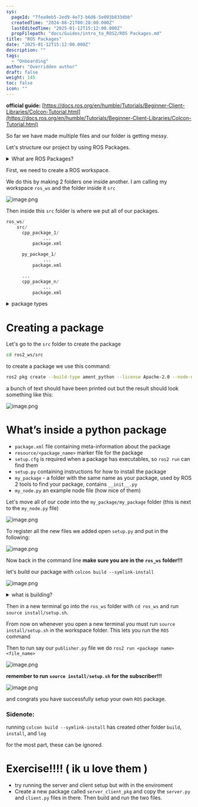 ```yaml
---
sys:
  pageId: "7fea9eb5-2ed9-4e73-b6d6-5e093b833dbb"
  createdTime: "2024-08-21T00:28:00.000Z"
  lastEditedTime: "2025-01-12T15:12:00.000Z"
  propFilepath: "docs/Guides/intro_to_ROS2/ROS Packages.md"
title: "ROS Packages"
date: "2025-01-12T15:12:00.000Z"
description: ""
tags:
  - "Onboarding"
author: "Overridden author"
draft: false
weight: 145
toc: false
icon: ""
---
```


**official guide:** [https://docs.ros.org/en/humble/Tutorials/Beginner-Client-Libraries/Colcon-Tutorial.html](https://docs.ros.org/en/humble/Tutorials/Beginner-Client-Libraries/Colcon-Tutorial.html)

So far we have made multiple files and our folder is getting messy.

Let's structure our project by using ROS Packages.

<details>

<summary>What are ROS Packages?</summary>

ROS Packages are, as the name implies, packages of code that are highly sharable between ROS developers.

They consist of a folder, `package.xml` file, and source code

```python
      cpp_package_1/
		      ... imagine much code files here ..
          package.xml
```

</details>

First, we need to create a ROS workspace.

We do this by making 2 folders one inside another. I am calling my workspace `ros_ws` and the folder inside it `src`

![image.png](https://prod-files-secure.s3.us-west-2.amazonaws.com/d518164a-d88e-44d1-a4ee-3adb3bd8bce0/70706947-fd18-4537-a67b-e12946812d31/image.png?X-Amz-Algorithm=AWS4-HMAC-SHA256&X-Amz-Content-Sha256=UNSIGNED-PAYLOAD&X-Amz-Credential=ASIAZI2LB466ZQI2XKBV%2F20250705%2Fus-west-2%2Fs3%2Faws4_request&X-Amz-Date=20250705T220742Z&X-Amz-Expires=3600&X-Amz-Security-Token=IQoJb3JpZ2luX2VjEEMaCXVzLXdlc3QtMiJGMEQCIEnWNjkU6djgzjPXOqrKOJkqIL7g719yBbOMsuEiW4dUAiAXJLwmrCWsHkCKeRzxONldyWi3lcQC2O6KEZ56MK9APir%2FAwhMEAAaDDYzNzQyMzE4MzgwNSIMqxh63DbrtPs%2BxFzMKtwDtDO1SINpyXGhonHuD5oBDqoK1JrYMeh3TnzU%2FkZXGGVwd2dZhyrMDO94skPHOivF3k40dKYRxs%2B0oTbPEhUE34NvPzPiumEItnfaARWbwyc6d9EcnR78bMfUnzQqJufR0bwnjTp0fpRhKWILU47u8GRueWEhSa5UWjhDYZJ1bJkzF0MNp91VD30KCogoTCgV5AzGFCjOiR5dfdKDneeYZVI6%2F3k5t5NL9AeMJB4v%2FvCQaLUP9tc4yeXx5hf8jTGVlZmp78cQgtTKcCzz0eqc0gjo90OWvQa%2BrPgIwmmZuNJsKC4oQgt8hioxj2QhJly9ZvV69URMNYKjXT9gzqdmZVH3iIJIkiEs%2FEqe%2BvPNkYK9n9dfZUNiJb%2Bvbjh4ol4jgoSuDPrPRbOYZPke1X61AYQN9ZKIJfHL83VX5U4t4Fcgv10bNL8h8x14QQq9eFM%2BSTFxWsGp1TwQhE1opk9Rjvsw1%2FVYG%2BlOg3s%2Bd32bWHebGwrbKtvK04Nrsd9RIiILkAVCHnMavsENLPG3vvps%2FBbUAaVRGlzEJu3T41dGgZyi%2Fhyq53JswtjjSQDduIYuN8WbioUjPWafk%2FIZkaB9c%2FVOalMMsFGISCR5kvOoV4YISar4ualMFbL3ak0wnO6lwwY6pgGTVyTGa4bx8tqdFG9rHo%2F%2Ff95cMRbutukdebM%2Bwe3vHhpODUM167MDGaHr5h4Dy0dWN5tLBj7MtgYnVLoo23zqPDuwJMFgEuXcn9cw8tl4rdvO1YJTyuMGiD1trxVH3fYoJEtSNAwl84AVBjXtviVXwryKZqtME3p9p02gq%2BNYrY1naV4LNKsQCrdDbvpyiu%2BBN7lWzXCZLXWAdKdf2wJWqKLCL1Qb&X-Amz-Signature=bcd24d7ce059f943ea78ec773dc4d58f473607242e02870eb28fde4508898757&X-Amz-SignedHeaders=host&x-amz-checksum-mode=ENABLED&x-id=GetObject)

Then inside this `src` folder is where we put all of our packages.

```python
ros_ws/
    src/
      cpp_package_1/
		      ...
          package.xml

      py_package_1/
		      ...
          package.xml

      ...
      cpp_package_n/
		      ...
          package.xml

```

<details>

<summary>package types</summary>

packages can be either `C++` or python.

the intern file structure is different for each but for this guide we will stick to creating python packages

</details>

# Creating a package

Let's go to the `src` folder to create the package

```bash
cd ros2_ws/src
```

to create a package we use this command:

```bash
ros2 pkg create --build-type ament_python --license Apache-2.0 --node-name my_node my_package
```

a bunch of text should have been printed out but the result should look something like this:

![image.png](https://prod-files-secure.s3.us-west-2.amazonaws.com/d518164a-d88e-44d1-a4ee-3adb3bd8bce0/e6cf1e3f-8512-4a3e-b131-079f800bf3e8/image.png?X-Amz-Algorithm=AWS4-HMAC-SHA256&X-Amz-Content-Sha256=UNSIGNED-PAYLOAD&X-Amz-Credential=ASIAZI2LB466ZQI2XKBV%2F20250705%2Fus-west-2%2Fs3%2Faws4_request&X-Amz-Date=20250705T220742Z&X-Amz-Expires=3600&X-Amz-Security-Token=IQoJb3JpZ2luX2VjEEMaCXVzLXdlc3QtMiJGMEQCIEnWNjkU6djgzjPXOqrKOJkqIL7g719yBbOMsuEiW4dUAiAXJLwmrCWsHkCKeRzxONldyWi3lcQC2O6KEZ56MK9APir%2FAwhMEAAaDDYzNzQyMzE4MzgwNSIMqxh63DbrtPs%2BxFzMKtwDtDO1SINpyXGhonHuD5oBDqoK1JrYMeh3TnzU%2FkZXGGVwd2dZhyrMDO94skPHOivF3k40dKYRxs%2B0oTbPEhUE34NvPzPiumEItnfaARWbwyc6d9EcnR78bMfUnzQqJufR0bwnjTp0fpRhKWILU47u8GRueWEhSa5UWjhDYZJ1bJkzF0MNp91VD30KCogoTCgV5AzGFCjOiR5dfdKDneeYZVI6%2F3k5t5NL9AeMJB4v%2FvCQaLUP9tc4yeXx5hf8jTGVlZmp78cQgtTKcCzz0eqc0gjo90OWvQa%2BrPgIwmmZuNJsKC4oQgt8hioxj2QhJly9ZvV69URMNYKjXT9gzqdmZVH3iIJIkiEs%2FEqe%2BvPNkYK9n9dfZUNiJb%2Bvbjh4ol4jgoSuDPrPRbOYZPke1X61AYQN9ZKIJfHL83VX5U4t4Fcgv10bNL8h8x14QQq9eFM%2BSTFxWsGp1TwQhE1opk9Rjvsw1%2FVYG%2BlOg3s%2Bd32bWHebGwrbKtvK04Nrsd9RIiILkAVCHnMavsENLPG3vvps%2FBbUAaVRGlzEJu3T41dGgZyi%2Fhyq53JswtjjSQDduIYuN8WbioUjPWafk%2FIZkaB9c%2FVOalMMsFGISCR5kvOoV4YISar4ualMFbL3ak0wnO6lwwY6pgGTVyTGa4bx8tqdFG9rHo%2F%2Ff95cMRbutukdebM%2Bwe3vHhpODUM167MDGaHr5h4Dy0dWN5tLBj7MtgYnVLoo23zqPDuwJMFgEuXcn9cw8tl4rdvO1YJTyuMGiD1trxVH3fYoJEtSNAwl84AVBjXtviVXwryKZqtME3p9p02gq%2BNYrY1naV4LNKsQCrdDbvpyiu%2BBN7lWzXCZLXWAdKdf2wJWqKLCL1Qb&X-Amz-Signature=eda075beda3d673e984f812e69116dd3220fde2d18acb3506eacd25bab247c31&X-Amz-SignedHeaders=host&x-amz-checksum-mode=ENABLED&x-id=GetObject)

# What’s inside a python package

- `package.xml` file containing meta-information about the package
- `resource/<package_name>` marker file for the package
- `setup.cfg` is required when a package has executables, so `ros2 run` can find them
- `setup.py` containing instructions for how to install the package
- `my_package` - a folder with the same name as your package, used by ROS 2 tools to find your package, contains `__init__.py`
- `my_node.py` an example node file (how nice of them)

Let's move all of our code into the `my_package/my_package` folder (this is next to the `my_node.py` file)

![image.png](https://prod-files-secure.s3.us-west-2.amazonaws.com/d518164a-d88e-44d1-a4ee-3adb3bd8bce0/9ce58f11-0da9-4d3e-b86d-506a9685d378/image.png?X-Amz-Algorithm=AWS4-HMAC-SHA256&X-Amz-Content-Sha256=UNSIGNED-PAYLOAD&X-Amz-Credential=ASIAZI2LB466ZQI2XKBV%2F20250705%2Fus-west-2%2Fs3%2Faws4_request&X-Amz-Date=20250705T220742Z&X-Amz-Expires=3600&X-Amz-Security-Token=IQoJb3JpZ2luX2VjEEMaCXVzLXdlc3QtMiJGMEQCIEnWNjkU6djgzjPXOqrKOJkqIL7g719yBbOMsuEiW4dUAiAXJLwmrCWsHkCKeRzxONldyWi3lcQC2O6KEZ56MK9APir%2FAwhMEAAaDDYzNzQyMzE4MzgwNSIMqxh63DbrtPs%2BxFzMKtwDtDO1SINpyXGhonHuD5oBDqoK1JrYMeh3TnzU%2FkZXGGVwd2dZhyrMDO94skPHOivF3k40dKYRxs%2B0oTbPEhUE34NvPzPiumEItnfaARWbwyc6d9EcnR78bMfUnzQqJufR0bwnjTp0fpRhKWILU47u8GRueWEhSa5UWjhDYZJ1bJkzF0MNp91VD30KCogoTCgV5AzGFCjOiR5dfdKDneeYZVI6%2F3k5t5NL9AeMJB4v%2FvCQaLUP9tc4yeXx5hf8jTGVlZmp78cQgtTKcCzz0eqc0gjo90OWvQa%2BrPgIwmmZuNJsKC4oQgt8hioxj2QhJly9ZvV69URMNYKjXT9gzqdmZVH3iIJIkiEs%2FEqe%2BvPNkYK9n9dfZUNiJb%2Bvbjh4ol4jgoSuDPrPRbOYZPke1X61AYQN9ZKIJfHL83VX5U4t4Fcgv10bNL8h8x14QQq9eFM%2BSTFxWsGp1TwQhE1opk9Rjvsw1%2FVYG%2BlOg3s%2Bd32bWHebGwrbKtvK04Nrsd9RIiILkAVCHnMavsENLPG3vvps%2FBbUAaVRGlzEJu3T41dGgZyi%2Fhyq53JswtjjSQDduIYuN8WbioUjPWafk%2FIZkaB9c%2FVOalMMsFGISCR5kvOoV4YISar4ualMFbL3ak0wnO6lwwY6pgGTVyTGa4bx8tqdFG9rHo%2F%2Ff95cMRbutukdebM%2Bwe3vHhpODUM167MDGaHr5h4Dy0dWN5tLBj7MtgYnVLoo23zqPDuwJMFgEuXcn9cw8tl4rdvO1YJTyuMGiD1trxVH3fYoJEtSNAwl84AVBjXtviVXwryKZqtME3p9p02gq%2BNYrY1naV4LNKsQCrdDbvpyiu%2BBN7lWzXCZLXWAdKdf2wJWqKLCL1Qb&X-Amz-Signature=ddcc43cfe5478935fa88456dbb4ae602f75b9b1d1374dad1f2dd3e85c260097f&X-Amz-SignedHeaders=host&x-amz-checksum-mode=ENABLED&x-id=GetObject)

To register all the new files we added open `setup.py` and put in the following:

![image.png](https://prod-files-secure.s3.us-west-2.amazonaws.com/d518164a-d88e-44d1-a4ee-3adb3bd8bce0/1cd7c262-4cae-4496-9d75-c178537d24a2/image.png?X-Amz-Algorithm=AWS4-HMAC-SHA256&X-Amz-Content-Sha256=UNSIGNED-PAYLOAD&X-Amz-Credential=ASIAZI2LB466ZQI2XKBV%2F20250705%2Fus-west-2%2Fs3%2Faws4_request&X-Amz-Date=20250705T220742Z&X-Amz-Expires=3600&X-Amz-Security-Token=IQoJb3JpZ2luX2VjEEMaCXVzLXdlc3QtMiJGMEQCIEnWNjkU6djgzjPXOqrKOJkqIL7g719yBbOMsuEiW4dUAiAXJLwmrCWsHkCKeRzxONldyWi3lcQC2O6KEZ56MK9APir%2FAwhMEAAaDDYzNzQyMzE4MzgwNSIMqxh63DbrtPs%2BxFzMKtwDtDO1SINpyXGhonHuD5oBDqoK1JrYMeh3TnzU%2FkZXGGVwd2dZhyrMDO94skPHOivF3k40dKYRxs%2B0oTbPEhUE34NvPzPiumEItnfaARWbwyc6d9EcnR78bMfUnzQqJufR0bwnjTp0fpRhKWILU47u8GRueWEhSa5UWjhDYZJ1bJkzF0MNp91VD30KCogoTCgV5AzGFCjOiR5dfdKDneeYZVI6%2F3k5t5NL9AeMJB4v%2FvCQaLUP9tc4yeXx5hf8jTGVlZmp78cQgtTKcCzz0eqc0gjo90OWvQa%2BrPgIwmmZuNJsKC4oQgt8hioxj2QhJly9ZvV69URMNYKjXT9gzqdmZVH3iIJIkiEs%2FEqe%2BvPNkYK9n9dfZUNiJb%2Bvbjh4ol4jgoSuDPrPRbOYZPke1X61AYQN9ZKIJfHL83VX5U4t4Fcgv10bNL8h8x14QQq9eFM%2BSTFxWsGp1TwQhE1opk9Rjvsw1%2FVYG%2BlOg3s%2Bd32bWHebGwrbKtvK04Nrsd9RIiILkAVCHnMavsENLPG3vvps%2FBbUAaVRGlzEJu3T41dGgZyi%2Fhyq53JswtjjSQDduIYuN8WbioUjPWafk%2FIZkaB9c%2FVOalMMsFGISCR5kvOoV4YISar4ualMFbL3ak0wnO6lwwY6pgGTVyTGa4bx8tqdFG9rHo%2F%2Ff95cMRbutukdebM%2Bwe3vHhpODUM167MDGaHr5h4Dy0dWN5tLBj7MtgYnVLoo23zqPDuwJMFgEuXcn9cw8tl4rdvO1YJTyuMGiD1trxVH3fYoJEtSNAwl84AVBjXtviVXwryKZqtME3p9p02gq%2BNYrY1naV4LNKsQCrdDbvpyiu%2BBN7lWzXCZLXWAdKdf2wJWqKLCL1Qb&X-Amz-Signature=78ddc75d12cb583378713394e935509f13e938dfb2eeba21a7cd0702e5383499&X-Amz-SignedHeaders=host&x-amz-checksum-mode=ENABLED&x-id=GetObject)

Now back in the command line **make sure you are in the** **`ros_ws`** **folder!!!**

let's build our package with `colcon build --symlink-install`

![image.png](https://prod-files-secure.s3.us-west-2.amazonaws.com/d518164a-d88e-44d1-a4ee-3adb3bd8bce0/2f2a0d27-b173-48fd-b189-5f5c0ce65619/image.png?X-Amz-Algorithm=AWS4-HMAC-SHA256&X-Amz-Content-Sha256=UNSIGNED-PAYLOAD&X-Amz-Credential=ASIAZI2LB466ZQI2XKBV%2F20250705%2Fus-west-2%2Fs3%2Faws4_request&X-Amz-Date=20250705T220742Z&X-Amz-Expires=3600&X-Amz-Security-Token=IQoJb3JpZ2luX2VjEEMaCXVzLXdlc3QtMiJGMEQCIEnWNjkU6djgzjPXOqrKOJkqIL7g719yBbOMsuEiW4dUAiAXJLwmrCWsHkCKeRzxONldyWi3lcQC2O6KEZ56MK9APir%2FAwhMEAAaDDYzNzQyMzE4MzgwNSIMqxh63DbrtPs%2BxFzMKtwDtDO1SINpyXGhonHuD5oBDqoK1JrYMeh3TnzU%2FkZXGGVwd2dZhyrMDO94skPHOivF3k40dKYRxs%2B0oTbPEhUE34NvPzPiumEItnfaARWbwyc6d9EcnR78bMfUnzQqJufR0bwnjTp0fpRhKWILU47u8GRueWEhSa5UWjhDYZJ1bJkzF0MNp91VD30KCogoTCgV5AzGFCjOiR5dfdKDneeYZVI6%2F3k5t5NL9AeMJB4v%2FvCQaLUP9tc4yeXx5hf8jTGVlZmp78cQgtTKcCzz0eqc0gjo90OWvQa%2BrPgIwmmZuNJsKC4oQgt8hioxj2QhJly9ZvV69URMNYKjXT9gzqdmZVH3iIJIkiEs%2FEqe%2BvPNkYK9n9dfZUNiJb%2Bvbjh4ol4jgoSuDPrPRbOYZPke1X61AYQN9ZKIJfHL83VX5U4t4Fcgv10bNL8h8x14QQq9eFM%2BSTFxWsGp1TwQhE1opk9Rjvsw1%2FVYG%2BlOg3s%2Bd32bWHebGwrbKtvK04Nrsd9RIiILkAVCHnMavsENLPG3vvps%2FBbUAaVRGlzEJu3T41dGgZyi%2Fhyq53JswtjjSQDduIYuN8WbioUjPWafk%2FIZkaB9c%2FVOalMMsFGISCR5kvOoV4YISar4ualMFbL3ak0wnO6lwwY6pgGTVyTGa4bx8tqdFG9rHo%2F%2Ff95cMRbutukdebM%2Bwe3vHhpODUM167MDGaHr5h4Dy0dWN5tLBj7MtgYnVLoo23zqPDuwJMFgEuXcn9cw8tl4rdvO1YJTyuMGiD1trxVH3fYoJEtSNAwl84AVBjXtviVXwryKZqtME3p9p02gq%2BNYrY1naV4LNKsQCrdDbvpyiu%2BBN7lWzXCZLXWAdKdf2wJWqKLCL1Qb&X-Amz-Signature=e9e497594c11b913ec26dd77ed46b69bb2d601f53a7a8283b76ac3fc8b9e0e07&X-Amz-SignedHeaders=host&x-amz-checksum-mode=ENABLED&x-id=GetObject)

<details>

<summary>what is building?</summary>

if you are a CS major at Rose-Hulman you will learn the answer to this in CSSE132

but TLDR; is it combines all the code files into one program that can be run easily 

</details>

Then in a new terminal go into the `ros_ws` folder with `cd ros_ws` and run `source install/setup.sh`. 

From now on whenever you open a new terminal you must run `source install/setup.sh` in the workspace folder. This lets you run the `ROS` command

Then to run say our `publisher.py` file we do `ros2 run <package name> <file_name>`

![image.png](https://prod-files-secure.s3.us-west-2.amazonaws.com/d518164a-d88e-44d1-a4ee-3adb3bd8bce0/4f4b1219-3a44-4632-aa0a-ce3471699f59/image.png?X-Amz-Algorithm=AWS4-HMAC-SHA256&X-Amz-Content-Sha256=UNSIGNED-PAYLOAD&X-Amz-Credential=ASIAZI2LB466ZQI2XKBV%2F20250705%2Fus-west-2%2Fs3%2Faws4_request&X-Amz-Date=20250705T220742Z&X-Amz-Expires=3600&X-Amz-Security-Token=IQoJb3JpZ2luX2VjEEMaCXVzLXdlc3QtMiJGMEQCIEnWNjkU6djgzjPXOqrKOJkqIL7g719yBbOMsuEiW4dUAiAXJLwmrCWsHkCKeRzxONldyWi3lcQC2O6KEZ56MK9APir%2FAwhMEAAaDDYzNzQyMzE4MzgwNSIMqxh63DbrtPs%2BxFzMKtwDtDO1SINpyXGhonHuD5oBDqoK1JrYMeh3TnzU%2FkZXGGVwd2dZhyrMDO94skPHOivF3k40dKYRxs%2B0oTbPEhUE34NvPzPiumEItnfaARWbwyc6d9EcnR78bMfUnzQqJufR0bwnjTp0fpRhKWILU47u8GRueWEhSa5UWjhDYZJ1bJkzF0MNp91VD30KCogoTCgV5AzGFCjOiR5dfdKDneeYZVI6%2F3k5t5NL9AeMJB4v%2FvCQaLUP9tc4yeXx5hf8jTGVlZmp78cQgtTKcCzz0eqc0gjo90OWvQa%2BrPgIwmmZuNJsKC4oQgt8hioxj2QhJly9ZvV69URMNYKjXT9gzqdmZVH3iIJIkiEs%2FEqe%2BvPNkYK9n9dfZUNiJb%2Bvbjh4ol4jgoSuDPrPRbOYZPke1X61AYQN9ZKIJfHL83VX5U4t4Fcgv10bNL8h8x14QQq9eFM%2BSTFxWsGp1TwQhE1opk9Rjvsw1%2FVYG%2BlOg3s%2Bd32bWHebGwrbKtvK04Nrsd9RIiILkAVCHnMavsENLPG3vvps%2FBbUAaVRGlzEJu3T41dGgZyi%2Fhyq53JswtjjSQDduIYuN8WbioUjPWafk%2FIZkaB9c%2FVOalMMsFGISCR5kvOoV4YISar4ualMFbL3ak0wnO6lwwY6pgGTVyTGa4bx8tqdFG9rHo%2F%2Ff95cMRbutukdebM%2Bwe3vHhpODUM167MDGaHr5h4Dy0dWN5tLBj7MtgYnVLoo23zqPDuwJMFgEuXcn9cw8tl4rdvO1YJTyuMGiD1trxVH3fYoJEtSNAwl84AVBjXtviVXwryKZqtME3p9p02gq%2BNYrY1naV4LNKsQCrdDbvpyiu%2BBN7lWzXCZLXWAdKdf2wJWqKLCL1Qb&X-Amz-Signature=e767c52bc043a7f919401997713d38e7c4bfaf3071fd3b92ae3d945c1001bb9b&X-Amz-SignedHeaders=host&x-amz-checksum-mode=ENABLED&x-id=GetObject)

**remember to run** **`source install/setup.sh`** **for the subscriber!!!**

![image.png](https://prod-files-secure.s3.us-west-2.amazonaws.com/d518164a-d88e-44d1-a4ee-3adb3bd8bce0/02121119-dad4-49ec-8356-c956108b4243/image.png?X-Amz-Algorithm=AWS4-HMAC-SHA256&X-Amz-Content-Sha256=UNSIGNED-PAYLOAD&X-Amz-Credential=ASIAZI2LB466ZQI2XKBV%2F20250705%2Fus-west-2%2Fs3%2Faws4_request&X-Amz-Date=20250705T220742Z&X-Amz-Expires=3600&X-Amz-Security-Token=IQoJb3JpZ2luX2VjEEMaCXVzLXdlc3QtMiJGMEQCIEnWNjkU6djgzjPXOqrKOJkqIL7g719yBbOMsuEiW4dUAiAXJLwmrCWsHkCKeRzxONldyWi3lcQC2O6KEZ56MK9APir%2FAwhMEAAaDDYzNzQyMzE4MzgwNSIMqxh63DbrtPs%2BxFzMKtwDtDO1SINpyXGhonHuD5oBDqoK1JrYMeh3TnzU%2FkZXGGVwd2dZhyrMDO94skPHOivF3k40dKYRxs%2B0oTbPEhUE34NvPzPiumEItnfaARWbwyc6d9EcnR78bMfUnzQqJufR0bwnjTp0fpRhKWILU47u8GRueWEhSa5UWjhDYZJ1bJkzF0MNp91VD30KCogoTCgV5AzGFCjOiR5dfdKDneeYZVI6%2F3k5t5NL9AeMJB4v%2FvCQaLUP9tc4yeXx5hf8jTGVlZmp78cQgtTKcCzz0eqc0gjo90OWvQa%2BrPgIwmmZuNJsKC4oQgt8hioxj2QhJly9ZvV69URMNYKjXT9gzqdmZVH3iIJIkiEs%2FEqe%2BvPNkYK9n9dfZUNiJb%2Bvbjh4ol4jgoSuDPrPRbOYZPke1X61AYQN9ZKIJfHL83VX5U4t4Fcgv10bNL8h8x14QQq9eFM%2BSTFxWsGp1TwQhE1opk9Rjvsw1%2FVYG%2BlOg3s%2Bd32bWHebGwrbKtvK04Nrsd9RIiILkAVCHnMavsENLPG3vvps%2FBbUAaVRGlzEJu3T41dGgZyi%2Fhyq53JswtjjSQDduIYuN8WbioUjPWafk%2FIZkaB9c%2FVOalMMsFGISCR5kvOoV4YISar4ualMFbL3ak0wnO6lwwY6pgGTVyTGa4bx8tqdFG9rHo%2F%2Ff95cMRbutukdebM%2Bwe3vHhpODUM167MDGaHr5h4Dy0dWN5tLBj7MtgYnVLoo23zqPDuwJMFgEuXcn9cw8tl4rdvO1YJTyuMGiD1trxVH3fYoJEtSNAwl84AVBjXtviVXwryKZqtME3p9p02gq%2BNYrY1naV4LNKsQCrdDbvpyiu%2BBN7lWzXCZLXWAdKdf2wJWqKLCL1Qb&X-Amz-Signature=5e6f5099243b7c112cf903f33d281b91bde872920ced19df6d3988177dd90fab&X-Amz-SignedHeaders=host&x-amz-checksum-mode=ENABLED&x-id=GetObject)

and congrats you have successfully setup your own `ROS` package.

### Sidenote:

running `colcon build --symlink-install` has created other folder `build`, `install`, and `log`

for the most part, these can be ignored.

# Exercise!!!! ( ik u love them )

- try running the server and client setup but with in the enviroment
- Create a new package called `server_client_pkg` and copy the `server.py` and `client.py` files in there. Then build and run the two files.
